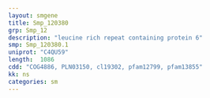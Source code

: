 ```yaml
---
layout: smgene
title: Smp_120380
grp: Smp_12
description: "leucine rich repeat containing protein 6"
smp: Smp_120380.1
uniprot: "C4QU59"
length:  1086
cdd: "COG4886, PLN03150, cl19302, pfam12799, pfam13855"
kk: ns
categories: sm
---
```

